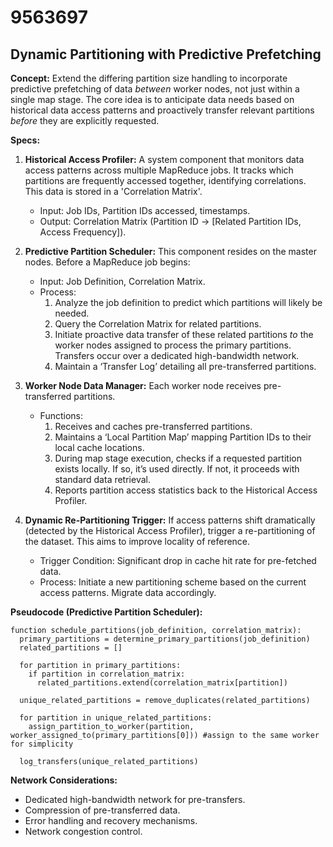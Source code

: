 # 9563697

## Dynamic Partitioning with Predictive Prefetching

**Concept:** Extend the differing partition size handling to incorporate predictive prefetching of data *between* worker nodes, not just within a single map stage. The core idea is to anticipate data needs based on historical data access patterns and proactively transfer relevant partitions *before* they are explicitly requested.

**Specs:**

1.  **Historical Access Profiler:** A system component that monitors data access patterns across multiple MapReduce jobs. It tracks which partitions are frequently accessed together, identifying correlations. This data is stored in a 'Correlation Matrix'.

    *   Input: Job IDs, Partition IDs accessed, timestamps.
    *   Output: Correlation Matrix (Partition ID -> [Related Partition IDs, Access Frequency]).

2.  **Predictive Partition Scheduler:**  This component resides on the master nodes. Before a MapReduce job begins:

    *   Input: Job Definition, Correlation Matrix.
    *   Process:
        1.  Analyze the job definition to predict which partitions will likely be needed.
        2.  Query the Correlation Matrix for related partitions.
        3.  Initiate proactive data transfer of these related partitions *to* the worker nodes assigned to process the primary partitions. Transfers occur over a dedicated high-bandwidth network.
        4.  Maintain a ‘Transfer Log’ detailing all pre-transferred partitions.

3.  **Worker Node Data Manager:** Each worker node receives pre-transferred partitions.

    *   Functions:
        1.  Receives and caches pre-transferred partitions.
        2.  Maintains a ‘Local Partition Map’ mapping Partition IDs to their local cache locations.
        3.  During map stage execution, checks if a requested partition exists locally. If so, it’s used directly. If not, it proceeds with standard data retrieval.
        4.  Reports partition access statistics back to the Historical Access Profiler.

4.  **Dynamic Re-Partitioning Trigger:**  If access patterns shift dramatically (detected by the Historical Access Profiler), trigger a re-partitioning of the dataset. This aims to improve locality of reference.

    *   Trigger Condition: Significant drop in cache hit rate for pre-fetched data.
    *   Process: Initiate a new partitioning scheme based on the current access patterns. Migrate data accordingly.

**Pseudocode (Predictive Partition Scheduler):**

```pseudocode
function schedule_partitions(job_definition, correlation_matrix):
  primary_partitions = determine_primary_partitions(job_definition)
  related_partitions = []

  for partition in primary_partitions:
    if partition in correlation_matrix:
      related_partitions.extend(correlation_matrix[partition])

  unique_related_partitions = remove_duplicates(related_partitions)

  for partition in unique_related_partitions:
    assign_partition_to_worker(partition, worker_assigned_to(primary_partitions[0])) #assign to the same worker for simplicity

  log_transfers(unique_related_partitions)
```

**Network Considerations:**

*   Dedicated high-bandwidth network for pre-transfers.
*   Compression of pre-transferred data.
*   Error handling and recovery mechanisms.
*   Network congestion control.